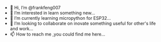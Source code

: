 - 👋 Hi, I’m @frankfeng007
- 👀 I’m interested in learn something new...
- 🌱 I’m currently learning micropython for ESP32...
- 💞️ I’m looking to collaborate on inovate something useful for other's life and work...
- 📫 How to reach me ,you could find me here...

<!---
frankfeng007/frankfeng007 is a ✨ special ✨ repository because its `README.md` (this file) appears on your GitHub profile.
You can click the Preview link to take a look at your changes.
--->
